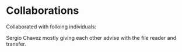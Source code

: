  # Collaborations 
 Collaborated with folloing individuals:
 
 Sergio Chavez mostly giving each other advise with the file reader and transfer.

